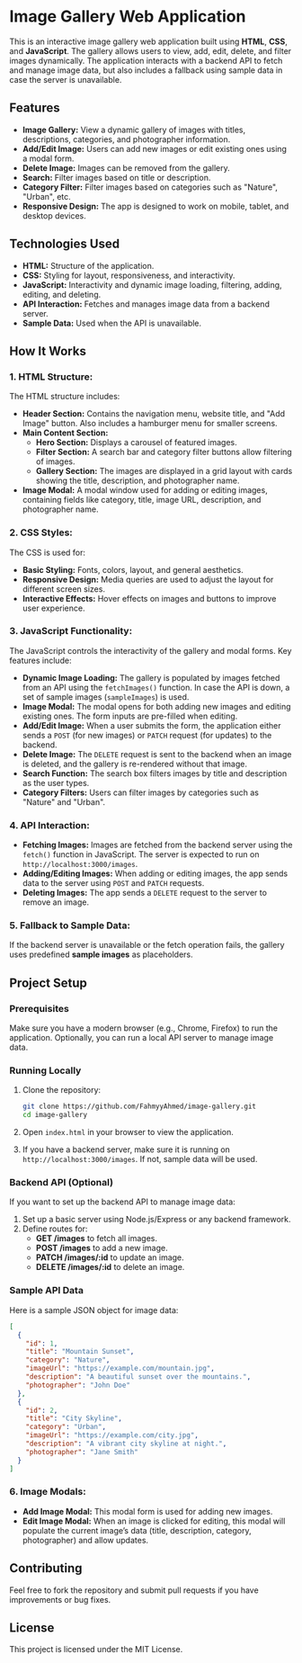 # Image Gallery Web Application

This is an interactive image gallery web application built using **HTML**, **CSS**, and **JavaScript**. The gallery allows users to view, add, edit, delete, and filter images dynamically. The application interacts with a backend API to fetch and manage image data, but also includes a fallback using sample data in case the server is unavailable.

## Features
- **Image Gallery:** View a dynamic gallery of images with titles, descriptions, categories, and photographer information.
- **Add/Edit Image:** Users can add new images or edit existing ones using a modal form.
- **Delete Image:** Images can be removed from the gallery.
- **Search:** Filter images based on title or description.
- **Category Filter:** Filter images based on categories such as "Nature", "Urban", etc.
- **Responsive Design:** The app is designed to work on mobile, tablet, and desktop devices.

## Technologies Used
- **HTML:** Structure of the application.
- **CSS:** Styling for layout, responsiveness, and interactivity.
- **JavaScript:** Interactivity and dynamic image loading, filtering, adding, editing, and deleting.
- **API Interaction:** Fetches and manages image data from a backend server.
- **Sample Data:** Used when the API is unavailable.

## How It Works

### 1. **HTML Structure:**
The HTML structure includes:
- **Header Section:** Contains the navigation menu, website title, and "Add Image" button. Also includes a hamburger menu for smaller screens.
- **Main Content Section:**
  - **Hero Section:** Displays a carousel of featured images.
  - **Filter Section:** A search bar and category filter buttons allow filtering of images.
  - **Gallery Section:** The images are displayed in a grid layout with cards showing the title, description, and photographer name.
- **Image Modal:** A modal window used for adding or editing images, containing fields like category, title, image URL, description, and photographer name.

### 2. **CSS Styles:**
The CSS is used for:
- **Basic Styling:** Fonts, colors, layout, and general aesthetics.
- **Responsive Design:** Media queries are used to adjust the layout for different screen sizes.
- **Interactive Effects:** Hover effects on images and buttons to improve user experience.

### 3. **JavaScript Functionality:**
The JavaScript controls the interactivity of the gallery and modal forms. Key features include:
- **Dynamic Image Loading:** The gallery is populated by images fetched from an API using the `fetchImages()` function. In case the API is down, a set of sample images (`sampleImages`) is used.
- **Image Modal:** The modal opens for both adding new images and editing existing ones. The form inputs are pre-filled when editing.
- **Add/Edit Image:** When a user submits the form, the application either sends a `POST` (for new images) or `PATCH` request (for updates) to the backend.
- **Delete Image:** The `DELETE` request is sent to the backend when an image is deleted, and the gallery is re-rendered without that image.
- **Search Function:** The search box filters images by title and description as the user types.
- **Category Filters:** Users can filter images by categories such as "Nature" and "Urban".

### 4. **API Interaction:**
- **Fetching Images:** Images are fetched from the backend server using the `fetch()` function in JavaScript. The server is expected to run on `http://localhost:3000/images`.
- **Adding/Editing Images:** When adding or editing images, the app sends data to the server using `POST` and `PATCH` requests.
- **Deleting Images:** The app sends a `DELETE` request to the server to remove an image.

### 5. **Fallback to Sample Data:**
If the backend server is unavailable or the fetch operation fails, the gallery uses predefined **sample images** as placeholders.

## Project Setup

### Prerequisites
Make sure you have a modern browser (e.g., Chrome, Firefox) to run the application. Optionally, you can run a local API server to manage image data.

### Running Locally
1. Clone the repository:
   ```bash
   git clone https://github.com/FahmyyAhmed/image-gallery.git
   cd image-gallery
   ```

2. Open `index.html` in your browser to view the application.

3. If you have a backend server, make sure it is running on `http://localhost:3000/images`. If not, sample data will be used.

### Backend API (Optional)
If you want to set up the backend API to manage image data:
1. Set up a basic server using Node.js/Express or any backend framework.
2. Define routes for:
   - **GET /images** to fetch all images.
   - **POST /images** to add a new image.
   - **PATCH /images/:id** to update an image.
   - **DELETE /images/:id** to delete an image.

### Sample API Data
Here is a sample JSON object for image data:

```json
[
  {
    "id": 1,
    "title": "Mountain Sunset",
    "category": "Nature",
    "imageUrl": "https://example.com/mountain.jpg",
    "description": "A beautiful sunset over the mountains.",
    "photographer": "John Doe"
  },
  {
    "id": 2,
    "title": "City Skyline",
    "category": "Urban",
    "imageUrl": "https://example.com/city.jpg",
    "description": "A vibrant city skyline at night.",
    "photographer": "Jane Smith"
  }
]
```

### 6. **Image Modals:**
- **Add Image Modal:** This modal form is used for adding new images.
- **Edit Image Modal:** When an image is clicked for editing, this modal will populate the current image’s data (title, description, category, photographer) and allow updates.

## Contributing
Feel free to fork the repository and submit pull requests if you have improvements or bug fixes.

## License
This project is licensed under the MIT License.
